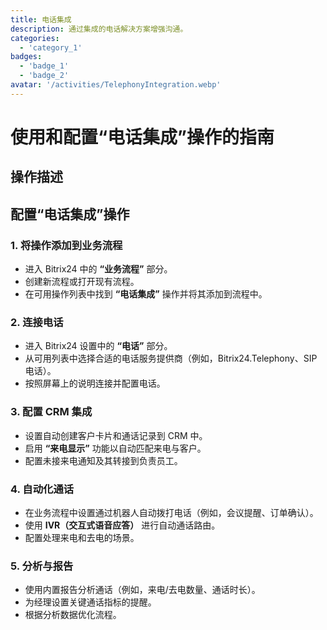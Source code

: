 ```yaml
---
title: 电话集成
description: 通过集成的电话解决方案增强沟通。
categories: 
  - 'category_1'
badges:
  - 'badge_1'
  - 'badge_2'
avatar: '/activities/TelephonyIntegration.webp'
---
```


# 使用和配置“电话集成”操作的指南

## 操作描述

## **配置“电话集成”操作**

### 1. 将操作添加到业务流程
- 进入 Bitrix24 中的 **“业务流程”** 部分。
- 创建新流程或打开现有流程。
- 在可用操作列表中找到 **“电话集成”** 操作并将其添加到流程中。

### 2. 连接电话
- 进入 Bitrix24 设置中的 **“电话”** 部分。
- 从可用列表中选择合适的电话服务提供商（例如，Bitrix24.Telephony、SIP 电话）。
- 按照屏幕上的说明连接并配置电话。

### 3. 配置 CRM 集成
- 设置自动创建客户卡片和通话记录到 CRM 中。
- 启用 **“来电显示”** 功能以自动匹配来电与客户。
- 配置未接来电通知及其转接到负责员工。

### 4. 自动化通话
- 在业务流程中设置通过机器人自动拨打电话（例如，会议提醒、订单确认）。
- 使用 **IVR（交互式语音应答）** 进行自动通话路由。
- 配置处理来电和去电的场景。

### 5. 分析与报告
- 使用内置报告分析通话（例如，来电/去电数量、通话时长）。
- 为经理设置关键通话指标的提醒。
- 根据分析数据优化流程。